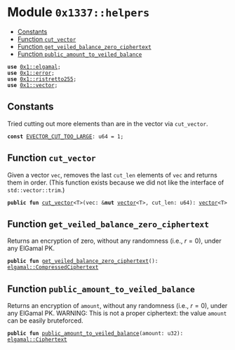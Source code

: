 
<a name="0x1337_helpers"></a>

# Module `0x1337::helpers`



-  [Constants](#@Constants_0)
-  [Function `cut_vector`](#0x1337_helpers_cut_vector)
-  [Function `get_veiled_balance_zero_ciphertext`](#0x1337_helpers_get_veiled_balance_zero_ciphertext)
-  [Function `public_amount_to_veiled_balance`](#0x1337_helpers_public_amount_to_veiled_balance)


<pre><code><b>use</b> <a href="../../../framework/aptos-framework/../aptos-stdlib/doc/elgamal.md#0x1_elgamal">0x1::elgamal</a>;
<b>use</b> <a href="../../../framework/aptos-framework/../aptos-stdlib/../move-stdlib/doc/error.md#0x1_error">0x1::error</a>;
<b>use</b> <a href="../../../framework/aptos-framework/../aptos-stdlib/doc/ristretto255.md#0x1_ristretto255">0x1::ristretto255</a>;
<b>use</b> <a href="../../../framework/aptos-framework/../aptos-stdlib/../move-stdlib/doc/vector.md#0x1_vector">0x1::vector</a>;
</code></pre>



<a name="@Constants_0"></a>

## Constants


<a name="0x1337_helpers_EVECTOR_CUT_TOO_LARGE"></a>

Tried cutting out more elements than are in the vector via <code>cut_vector</code>.


<pre><code><b>const</b> <a href="helpers.md#0x1337_helpers_EVECTOR_CUT_TOO_LARGE">EVECTOR_CUT_TOO_LARGE</a>: u64 = 1;
</code></pre>



<a name="0x1337_helpers_cut_vector"></a>

## Function `cut_vector`

Given a vector <code>vec</code>, removes the last <code>cut_len</code> elements of <code>vec</code> and returns them in order. (This function
exists because we did not like the interface of <code>std::vector::trim</code>.)


<pre><code><b>public</b> <b>fun</b> <a href="helpers.md#0x1337_helpers_cut_vector">cut_vector</a>&lt;T&gt;(vec: &<b>mut</b> <a href="../../../framework/aptos-framework/../aptos-stdlib/../move-stdlib/doc/vector.md#0x1_vector">vector</a>&lt;T&gt;, cut_len: u64): <a href="../../../framework/aptos-framework/../aptos-stdlib/../move-stdlib/doc/vector.md#0x1_vector">vector</a>&lt;T&gt;
</code></pre>



<a name="0x1337_helpers_get_veiled_balance_zero_ciphertext"></a>

## Function `get_veiled_balance_zero_ciphertext`

Returns an encryption of zero, without any randomness (i.e., $r=0$), under any ElGamal PK.


<pre><code><b>public</b> <b>fun</b> <a href="helpers.md#0x1337_helpers_get_veiled_balance_zero_ciphertext">get_veiled_balance_zero_ciphertext</a>(): <a href="../../../framework/aptos-framework/../aptos-stdlib/doc/elgamal.md#0x1_elgamal_CompressedCiphertext">elgamal::CompressedCiphertext</a>
</code></pre>



<a name="0x1337_helpers_public_amount_to_veiled_balance"></a>

## Function `public_amount_to_veiled_balance`

Returns an encryption of <code>amount</code>, without any randomness (i.e., $r=0$), under any ElGamal PK.
WARNING: This is not a proper ciphertext: the value <code>amount</code> can be easily bruteforced.


<pre><code><b>public</b> <b>fun</b> <a href="helpers.md#0x1337_helpers_public_amount_to_veiled_balance">public_amount_to_veiled_balance</a>(amount: u32): <a href="../../../framework/aptos-framework/../aptos-stdlib/doc/elgamal.md#0x1_elgamal_Ciphertext">elgamal::Ciphertext</a>
</code></pre>
